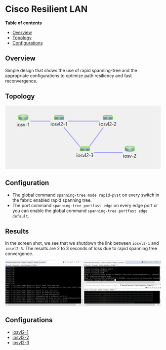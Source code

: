 # Cisco Resilient LAN

**Table of contents**
* [Overview](#overview)
* [Topology](#topology)
* [Configurations](#configurations)

## Overview

Simple design that shows the use of rapid spanning-tree and the appropriate configurations to optimize path resiliency and fast reconvergence. 

## Topology

![alt text](Cisco-Resilient-LAN.PNG "Lab Topology")

## Configuration

* The global command `spanning-tree mode rapid-pvst` on every switch in the fabric enabled rapid spanning tree.
* The port command `spanning-tree portfast edge` on every edge port or you can enable the global command `spanning-tree portfast edge default`.

## Results

In the screen shot, we see that we shutdown the link between `iosvl2-1` and `iosvl2-3`. The results are 2 to 3 seconds of loss due to rapid spanning tree convergence. 

![alt text](Cisco-Resilient-LAN-Results.PNG "Lab Results")

## Configurations

* [iosvl2-1](./iosvl2-1.cfg)
* [iosvl2-2](./iosvl2-2.cfg)
* [iosvl2-3](./iosvl2-3.cfg)
